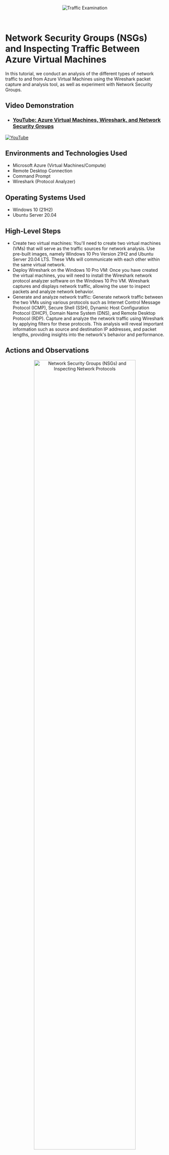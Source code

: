 <p align="center">
<img src="https://static.wixstatic.com/media/2ebf04_4302f0f9efbd490a84e66d0ea2a414bd~mv2.png" alt="Traffic Examination"/>
</p>
<br />

<h1>Network Security Groups (NSGs) and Inspecting Traffic Between Azure Virtual Machines</h1>
In this tutorial, we conduct an analysis of the different types of network traffic to and from Azure Virtual Machines using the Wireshark packet capture and analysis tool, as well as experiment with Network Security Groups.<br />


<h2>Video Demonstration</h2>

- ### [YouTube: Azure Virtual Machines, Wireshark, and Network Security Groups](https://youtu.be/O3ISo0YCi5Q)

[![YouTube](https://static.wixstatic.com/media/2ebf04_d8e0a72a22634e3181fadf12cb47fbdb~mv2.png)](https://youtu.be/O3ISo0YCi5Q)
</p>

<h2>Environments and Technologies Used</h2>

- Microsoft Azure (Virtual Machines/Compute)
- Remote Desktop Connection
- Command Prompt
- Wireshark (Protocol Analyzer)

<h2>Operating Systems Used </h2>

- Windows 10 (21H2)
- Ubuntu Server 20.04

<h2>High-Level Steps</h2>

- Create two virtual machines: You'll need to create two virtual machines (VMs) that will serve as the traffic sources for network analysis. Use pre-built images, namely Windows 10 Pro Version 21H2 and Ubuntu Server 20.04 LTS. These VMs will communicate with each other within the same virtual network.
- Deploy Wireshark on the Windows 10 Pro VM: Once you have created the virtual machines, you will need to install the Wireshark network protocol analyzer software on the Windows 10 Pro VM. Wireshark captures and displays network traffic, allowing the user to inspect packets and analyze network behavior.
- Generate and analyze network traffic: Generate network traffic between the two VMs using various protocols such as Internet Control Message Protocol (ICMP), Secure Shell (SSH), Dynamic Host Configuration Protocol (DHCP), Domain Name System (DNS), and Remote Desktop Protocol (RDP). Capture and analyze the network traffic using Wireshark by applying filters for these protocols. This analysis will reveal important information such as source and destination IP addresses, and packet lengths, providing insights into the network's behavior and performance.

<h2>Actions and Observations</h2>

<p>
<p align="center"> 
<img src="https://static.wixstatic.com/media/2ebf04_74ce579cb3554e9e9a00af755dd07e7a~mv2.png" height="80%" width="80%" alt="Network Security Groups (NSGs) and Inspecting Network Protocols"/>
</p>
<p>
Step 1: Create a new resource group on Microsoft Azure.
</p>
<br />

<p>
<p align="center"> 
<img src="https://static.wixstatic.com/media/2ebf04_61e5bacfe40d4d22af40882a361f5fce~mv2.png" height="80%" width="80%" alt="Network Security Groups (NSGs) and Inspecting Network Protocols"/>
</p>
<p>
Step 2: Set up an Azure virtual machine (VM) operating on Windows 10 Pro, Version 21H2.
</p>
<br />

<p>
<p align="center"> 
<img src="https://static.wixstatic.com/media/2ebf04_96bbdd6333ea4f8d8403f9420f954a46~mv2.png" height="80%" width="80%" alt="Network Security Groups (NSGs) and Inspecting Network Protocols"/>
</p>
<p>
Step 3: Generate a username and password for the administrator account and proceed with creating the VM.
</p>
<br />

<p>
<p align="center"> 
<img src="https://static.wixstatic.com/media/2ebf04_04cca0787a69459190356b6feff09069~mv2.png" height="80%" width="80%" alt="Network Security Groups (NSGs) and Inspecting Network Protocols"/>
</p>
<p>
Step 4: Create an additional virtual machine that operates on Ubuntu Server 20.04 LTS. Choose a username and password for the administrator account and include it in the same resource group and virtual network as the first VM.
</p>
<br />

<p>
<p align="center"> 
<img src="https://static.wixstatic.com/media/2ebf04_cd1617d3c2e749da885e05752055a236~mv2.png" height="80%" width="80%" alt="Network Security Groups (NSGs) and Inspecting Network Protocols"/>
</p>
<p>
Step 5: Connect to the first virtual machine using a remote desktop connection.
</p>
<br />

<p>
<p align="center"> 
<img src="https://static.wixstatic.com/media/2ebf04_b462864732e1497eaf73b416bec56483~mv2.png" height="80%" width="80%" alt="Network Security Groups (NSGs) and Inspecting Network Protocols"/>
</p>
<p>
Step 6: Open Microsoft Edge and navigate to https://wireshark.org/download.html to download the latest version of Wireshark.
</p>
<br />

<p>
<p align="center"> 
<img src="https://static.wixstatic.com/media/2ebf04_10e47a6adb6f449588dea6f9a8438d50~mv2.png" height="80%" width="80%" alt="Network Security Groups (NSGs) and Inspecting Network Protocols"/>
</p>
<p>
Step 7: Install Wireshark with the default installation settings.
</p>
<br />

<p>
<p align="center"> 
<img src="https://static.wixstatic.com/media/2ebf04_301150f264f8472793827b9f7ac8a87b~mv2.png" height="80%" width="80%" alt="Network Security Groups (NSGs) and Inspecting Network Protocols"/>
</p>
<p>
Step 8: Begin capturing packets by launching Wireshark, clicking on the Ethernet option, and selecting the Blue Wireshark icon.
</p>
<br />

<p>
<p align="center"> 
<img src="https://static.wixstatic.com/media/2ebf04_f1e2b1d34bdb4ac38a85c67a08642a99~mv2.png" height="80%" width="80%" alt="Network Security Groups (NSGs) and Inspecting Network Protocols"/>
</p>
<p>
Step 9: Observe the traffic and filter it for ICMP traffic.
</p>
<br />

<p>
<p align="center"> 
<img src="https://static.wixstatic.com/media/2ebf04_986726791478472a873a8e0bc1b9c6e8~mv2.png" height="80%" width="80%" alt="Network Security Groups (NSGs) and Inspecting Network Protocols"/>
</p>
<p>
Step 10: Using Windows PowerShell, ping the private IP address of the second virtual machine running Ubuntu Server and observe the traffic.
</p>
<br />

<p>
<p align="center"> 
<img src="https://static.wixstatic.com/media/2ebf04_373ac50481ce473ea35273fa68c9f533~mv2.png" height="80%" width="80%" alt="Network Security Groups (NSGs) and Inspecting Network Protocols"/>
</p>
<p>
Step 11: Ping the second virtual machine non-stop using the -t command. Afterwards, proceed to block ICMP traffic from Azure for virtual machine 2.
</p>
<br />

<p>
<p align="center"> 
<img src="https://static.wixstatic.com/media/2ebf04_8967649fbb0d491a802599ce03260a23~mv2.png" height="80%" width="80%" alt="Network Security Groups (NSGs) and Inspecting Network Protocols"/>
</p>
<p>
Step 12: Access the network security groups section, choose the second virtual machine, then navigate to Inbound security rules, and select "Add."
</p>
<br />

<p>
<p align="center"> 
<img src="https://static.wixstatic.com/media/2ebf04_c953682793ce46f69b62ede583aa38b9~mv2.png" height="80%" width="80%" alt="Network Security Groups (NSGs) and Inspecting Network Protocols"/>
</p>
<p>
Step 13: Keep the settings the same, but modify the protocol to ICMP, choose "Deny " for the action, set the priority to 299, and click on "Add."
</p>
<br />

<p>
<p align="center"> 
<img src="https://static.wixstatic.com/media/2ebf04_13595cfa7ff042b6913e596de32dbe31~mv2.png" height="80%" width="80%" alt="Network Security Groups (NSGs) and Inspecting Network Protocols"/>
</p>
<p>
Step 14: Notice how ICMP traffic has come to a halt due to the adjustments we made to block it.
</p>
<br />

<p>
<p align="center"> 
<img src="https://static.wixstatic.com/media/2ebf04_4b486f9531a8465ba31f4f6043daad20~mv2.png" height="80%" width="80%" alt="Network Security Groups (NSGs) and Inspecting Network Protocols"/>
</p>
<p>
Step 15: Return to Inbound security rules in Azure, select "Allow" under action to enable ICMP traffic, and click on "Save".
</p>
<br />

<p>
<p align="center"> 
<img src="https://static.wixstatic.com/media/2ebf04_20c36a1818e04221ba47a4771bbecf95~mv2.png" height="80%" width="80%" alt="Network Security Groups (NSGs) and Inspecting Network Protocols"/>
</p>
<p>
Step 16: Observe the resumption of replies for ICMP traffic, and then press "Ctrl + C" to stop the non-stop ping.
</p>
<br />

<p>
<p align="center"> 
<img src="https://static.wixstatic.com/media/2ebf04_fa916015d0ed470aba66562c8de14edb~mv2.png" height="80%" width="80%" alt="Network Security Groups (NSGs) and Inspecting Network Protocols"/>
</p>
<p>
Step 17: Filter for SSH traffic, and then connect to the command line of virtual machine 2 by typing the following command into PowerShell: "ssh [username of virtual machine]@[vm2privateipaddress]. " After typing "yes," enter the password that we created for the administrator account of VM 2.
</p>
<br />

<p>
<p align="center"> 
<img src="https://static.wixstatic.com/media/2ebf04_372a4facc5734c38adb1fc43aaca6034~mv2.png" height="80%" width="80%" alt="Network Security Groups (NSGs) and Inspecting Network Protocols"/>
</p>
<p>
18. Step 18: While in virtual machine 2's command line, execute the following commands and observe the SSH traffic:
<ul>
  <li>id</li>
  <li>uname -a</li>
  <li>pwd</li>
  <li>ls -lasth</li>
 </ul> 
Then, type "exit" to leave virtual machine 2's command line.
</p>
<br />

<p>
<p align="center"> 
<img src="https://static.wixstatic.com/media/2ebf04_4a0cbe3701024e32a7a7aa2eb4ef2c53~mv2.png" height="80%" width="80%" alt="Network Security Groups (NSGs) and Inspecting Network Protocols"/>
</p>
<p>
Step 19: Filter for DHCP traffic and execute the command "ipconfig /renew" in PowerShell to force DHCP to assign a new IP address, then observe the traffic.
</p>
<br />

<p>
<p align="center"> 
<img src="https://static.wixstatic.com/media/2ebf04_ec525f16a24e4da4b72effcda12ebf8a~mv2.png" height="80%" width="80%" alt="Network Security Groups (NSGs) and Inspecting Network Protocols"/>
</p>
<p>
Step 20: Filter for DNS traffic, and type "nslookup www.google.com" in PowerShell, then observe the DNS traffic.
</p>
<br />

<p>
<p align="center"> 
<img src="https://static.wixstatic.com/media/2ebf04_c9aeded7c7f7477b8dbb223e17d5388a~mv2.png" height="80%" width="80%" alt="Network Security Groups (NSGs) and Inspecting Network Protocols"/>
</p>
<p>
Step 21: Filter for Remote Desktop Protocol (RDP) traffic and observe the traffic that is already present because of our existing remote desktop connection.
</p>
<br />

<p align="center">💧 <b><i>Individually, we are one drop. Together, we are an ocean. ~ Ryunosuke Satoro</b></i> 🌊</p>
